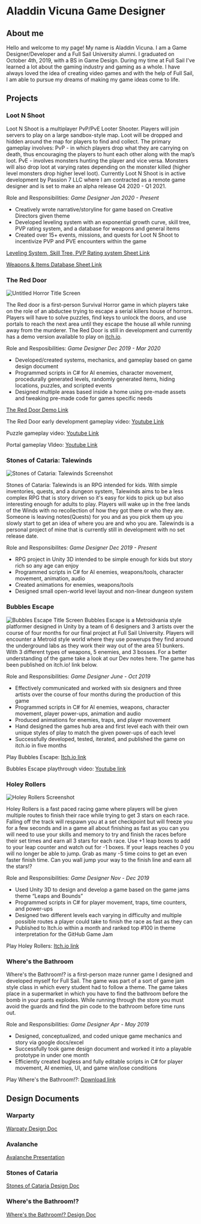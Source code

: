 # Aladdin Vicuna Game Designer

## About me
Hello and welcome to my page! My name is Aladdin Vicuna. I am a Game Designer/Developer and a Full Sail University alumni. I graduated on October 4th, 2019, with a BS in Game Design. During my time at Full Sail I've learned a lot about the gaming industry and gaming as a whole. I have always loved the idea of creating video games and with the help of Full Sail, I am able to pursue my dreams of making my game ideas come to life.

## Projects

### Loot N Shoot
Loot N Shoot is a multiplayer PvP/PvE Looter Shooter.  Players will join servers to play on a large sandbox-style map.  Loot will be dropped and hidden around the map for players to find and collect. The primary gameplay involves: PvP - in which players drop what they are carrying on death, thus encouraging the players to hunt each other along with the map’s loot. PvE - involves monsters hunting the player and vice versa. Monsters will also drop loot at varying rates depending on the monster killed (higher level monsters drop higher level loot). Currently Loot N Shoot is in active development by Passion 7 LLC where I am contracted as a remote game designer and is set to make an alpha release Q4 2020 - Q1 2021.

Role and Responsibilities: *Game Designer Jan 2020 - Present*

-	Creatively wrote narrative/storyline for game based on Creative Directors given theme
- Developed leveling system with an exponential growth curve, skill tree, PVP rating system, and a database for weapons and general items
- Created over 15+ events, missions, and quests for Loot N Shoot to incentivize PVP and PVE encounters within the game

[Leveling System, Skill Tree, PVP Rating system Sheet Link](https://docs.google.com/spreadsheets/d/18AEpWQ_ieI-LLn0HPknAXC9SsecMeq9pvxmpSnp9pz4/edit?usp=sharing)

[Weapons & Items Database Sheet Link](https://docs.google.com/spreadsheets/d/1KVIHIyvo2eukFGoCYvPC8ZEt7fzfDETcGMJEMc6QCjE/edit?usp=sharing)

### The Red Door
![Untitled Horror Title Screen](https://img.itch.zone/aW1nLzMyMDkzOTQucG5n/original/wrPadl.png)

The Red door is a first-person Survival Horror game in which players take on the role of an abductee trying to escape a serial killers house of horrors. Players will have to solve puzzles, find keys to unlock the doors, and use portals to reach the next area until they escape the house all while running away from the murderer. The Red Door is still in development and currently has a demo version available to play on [itch.io](https://yunglads25.itch.io/the-red-door).

Role and Resposibilities: *Game Designer Dec 2019 - Mar 2020*

-	Developed/created systems, mechanics, and gameplay based on game design document 
-	Programmed scripts in C# for AI enemies, character movement, procedurally generated levels, randomly generated items, hiding locations, puzzles, and scripted events
-	Designed multiple areas based inside a home using pre-made assets and tweaking pre-made code for games specific needs

[The Red Door Demo Link](https://yunglads25.itch.io/the-red-door)

The Red Door early development gameplay video: [Youtube Link](https://youtu.be/FWF-oTzjH28)

Puzzle gameplay video: [Youtube Link](https://youtu.be/efmZKyBJFJs)

Portal gameplay VIdeo: [Youtube Link](https://youtu.be/fNLJiKMMDh4)

### Stones of Cataria: Talewinds
![Stones of Cataria: Talewinds Screenshot](https://avvrg.files.wordpress.com/2020/01/soc_talwinds.png?w=2720)

Stones of Cataria: Talewinds is an RPG intended for kids. With simple inventories, quests, and a dungeon system, Talewinds aims to be a less complex RPG that is story driven so it's easy for kids to pick up but also interesting enough for adults to play. Players will wake up in the free lands of the Winds with no recollection of how they got there or who they are. Someone is leaving notes(Quests) for you and as you pick them up you slowly start to get an idea of where you are and who you are. Talewinds is a personal project of mine that is currently still in development with no set release date. 

Role and Responsibilites: *Game Designer Dec 2019 - Present*

-	RPG project in Unity 3D intended to be simple enough for kids but story rich so any age can enjoy
-	Programmed scripts in C# for AI enemies, weapons/tools, character movement, animation, audio
-	Created animations for enemies, weapons/tools
-	Designed small open-world level layout and non-linear dungeon system 

### Bubbles Escape
![Bubbles Escape Title Screen](https://img.itch.zone/aW1hZ2UvNTE3OTc4LzI3MDMyMTMucG5n/original/YyrBCF.png)
Bubbles Escape is a Metroidvania style platformer designed in Unity by a team of 6 designers and 3 artists over the course of four months for our final project at Full Sail University. Players will encounter a Metroid style world where they use powerups they find around the underground labs as they work their way out of the area 51 bunkers. With 3 different types of weapons, 5 enemies, and 3 bosses. For a better understanding of the game take a look at our Dev notes here. The game has been published on itch.io! link below.

Role and Responsibilities: *Game Designer June - Oct 2019* 

-	Effectively communicated and worked with six designers and three artists over the course of four months during the production of this game
- Programmed scripts in C# for AI enemies, weapons, character movement, player power-ups, animation and audio
-	Produced animations for enemies, traps, and player movement
-	Hand designed the games hub area and first level each with their own unique styles of play to match the given power-ups of each level
-	Successfully developed, tested, iterated, and published the game on itch.io in five months 


Play Bubbles Escape: [Itch.io link](https://teamneir.itch.io/bubbles-escape)

Bubbles Escape playthrough video: [Youtube link](https://youtu.be/3EcoMzg-6Dg)

### Holey Rollers
![Holey Rollers Screenshot](https://img.itch.zone/aW1nLzI3MzY4MzEucG5n/315x250%23c/004pEq.png)

Holey Rollers is a fast paced racing game where players will be given multiple routes to finish their race while trying to get 3 stars on each race. Falling off the track will respawn you at a set checkpoint but will freeze you for a few seconds and in a game all about finishing as fast as you can you will need to use your skills and memory to try and finish the races before their set times and earn all 3 stars for each race. Use +1 leap boxes to add to your leap counter and watch out for -1 boxes. If your leaps reaches 0 you will no longer be able to jump. Grab as many -5 time coins to get an even faster finish time. Can you wall jump your way to the finish line and earn all the stars!?

Role and Responsibilities: *Game Designer Nov - Dec 2019*

- Used Unity 3D to design and develop a game based on the game jams theme “Leaps and Bounds”
-	Programmed scripts in C# for player movement, traps, time counters, and power-ups
-	Designed two different levels each varying in difficulty and multiple possible routes a player could take to finish the race as fast as they can
-	Published to Itch.io within a month and ranked top #100 in theme interpretation for the GitHub Game Jam 

Play Holey Rollers: [Itch.io link](https://yunglads25.itch.io/holey-rollers)

### Where's the Bathroom
Where's the Bathroom!? is a first-person maze runner game I designed and developed myself for Full Sail. The game was part of a sort of game jam style class in which every student had to follow a theme. The game takes place in a supermarket in which you have to find the bathroom before the bomb in your pants explodes. While running through the store you must avoid the guards and find the pin code to the bathroom before time runs out.

Role and Responsibilities: *Game Designer Apr - May 2019*

- Designed, conceptualized, and coded unique game mechanics and story via google docs/excel
-	Successfully took game design document and worked it into a playable prototype in under one month
-	Efficiently created bugless and fully editable scripts in C# for player movement, AI enemies, UI, and game win/lose conditions 

Play Where's the Bathroom!?: [Download link](https://drive.google.com/file/d/1o9vXZb7rLR8fJVqEUHRIyzzh_81v1L5j/view?usp=sharing)


## Design Documents

### Warparty
[Warpaty Design Doc](https://avvrg.files.wordpress.com/2017/07/warparty-design-document.pdf)

### Avalanche
[Avalanche Presentation](https://docs.google.com/presentation/d/1lw22617caf5CrLRCZNsmxbxoF7nUDyIzJwppBi-wrxg/edit?usp=sharing)

### Stones of Cataria
[Stones of Cataria Design Doc](https://avvrg.files.wordpress.com/2018/09/stones-of-cataria-game-design-document.pdf)

### Where's the Bathroom!?
[Where's the Bathroom!? Design Doc](https://avvrg.wordpress.com/designdocuments/)
